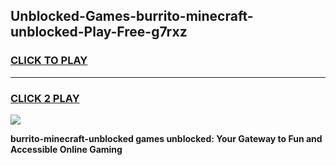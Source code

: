 
## Unblocked-Games-burrito-minecraft-unblocked-Play-Free-g7rxz
<h3>
<a href="https://premium76.site?title=burrito-minecraft-unblocked&ref=18A1">CLICK TO PLAY</a></h3>
<hr>

<h3>
<a href="https://premium76.site?title=burrito-minecraft-unblocked&ref=18A1">CLICK 2 PLAY</a>
  
</h3>

<a href="https://premium76.site?title=burrito-minecraft-unblocked&ref=18A1"><img src="https://clearcache.store/games.png"></a>


**burrito-minecraft-unblocked games unblocked: Your Gateway to Fun and Accessible Online Gaming**
